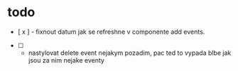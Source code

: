 # todo

- [ x ] - fixnout datum jak se refreshne v componente add events.
- [ ] - nastylovat delete event nejakym pozadim, pac ted to vypada blbe jak jsou za nim nejake eventy
